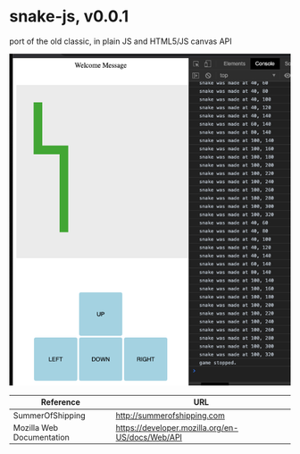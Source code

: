 # snake-js,  v0.0.1

port of the old classic, in plain JS and HTML5/JS canvas API

![latest screenshot](https://raw.githubusercontent.com/ahmear0/snake-js/master/screenshots/2.png?raw=true "progress")

| Reference | URL |
| ------ | ------ |
|SummerOfShipping |<http://summerofshipping.com> |
|Mozilla Web Documentation| <https://developer.mozilla.org/en-US/docs/Web/API> |
